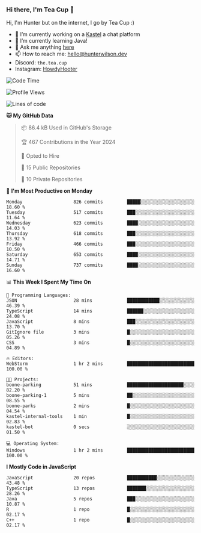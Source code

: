### Hi there, I'm Tea Cup 👋 

Hi, I'm Hunter but on the internet, I go by Tea Cup :)

- 🔭 I’m currently working on a [Kastel](https://github.com/KastelApp) a chat platform
- 🌱 I’m currently learning Java!
- 💬 Ask me anything [here](https://github.com/TheTeaCup/TheTeaCup/issues)
- 📫 How to reach me: [hello@hunterwilson.dev](mailto:hello@hunterwilson.dev)
- Discord: `the.tea.cup`
- Instagram: [HowdyHooter](https://instagram.com/HowdyHooter)

<!--START_SECTION:waka-->
![Code Time](http://img.shields.io/badge/Code%20Time-579%20hrs%2025%20mins-blue)

![Profile Views](http://img.shields.io/badge/Profile%20Views-7-blue)

![Lines of code](https://img.shields.io/badge/From%20Hello%20World%20I%27ve%20Written-1.5%20million%20lines%20of%20code-blue)

**🐱 My GitHub Data** 

> 📦 86.4 kB Used in GitHub's Storage 
 > 
> 🏆 467 Contributions in the Year 2024
 > 
> 💼 Opted to Hire
 > 
> 📜 15 Public Repositories 
 > 
> 🔑 10 Private Repositories 
 > 
📅 **I'm Most Productive on Monday** 

```text
Monday                   826 commits         █████░░░░░░░░░░░░░░░░░░░░   18.60 % 
Tuesday                  517 commits         ███░░░░░░░░░░░░░░░░░░░░░░   11.64 % 
Wednesday                623 commits         ████░░░░░░░░░░░░░░░░░░░░░   14.03 % 
Thursday                 618 commits         ███░░░░░░░░░░░░░░░░░░░░░░   13.92 % 
Friday                   466 commits         ███░░░░░░░░░░░░░░░░░░░░░░   10.50 % 
Saturday                 653 commits         ████░░░░░░░░░░░░░░░░░░░░░   14.71 % 
Sunday                   737 commits         ████░░░░░░░░░░░░░░░░░░░░░   16.60 % 
```


📊 **This Week I Spent My Time On** 

```text
💬 Programming Languages: 
JSON                     28 mins             ████████████░░░░░░░░░░░░░   46.39 % 
TypeScript               14 mins             ██████░░░░░░░░░░░░░░░░░░░   24.08 % 
JavaScript               8 mins              ███░░░░░░░░░░░░░░░░░░░░░░   13.70 % 
GitIgnore file           3 mins              █░░░░░░░░░░░░░░░░░░░░░░░░   05.26 % 
CSS                      3 mins              █░░░░░░░░░░░░░░░░░░░░░░░░   04.89 % 

🔥 Editors: 
WebStorm                 1 hr 2 mins         █████████████████████████   100.00 % 

🐱‍💻 Projects: 
boone-parking            51 mins             █████████████████████░░░░   82.20 % 
boone-parking-1          5 mins              ██░░░░░░░░░░░░░░░░░░░░░░░   08.55 % 
boone-parks              2 mins              █░░░░░░░░░░░░░░░░░░░░░░░░   04.54 % 
kastel-internal-tools    1 min               █░░░░░░░░░░░░░░░░░░░░░░░░   02.83 % 
kastel-bot               0 secs              ░░░░░░░░░░░░░░░░░░░░░░░░░   01.50 % 

💻 Operating System: 
Windows                  1 hr 2 mins         █████████████████████████   100.00 % 
```

**I Mostly Code in JavaScript** 

```text
JavaScript               20 repos            ███████████░░░░░░░░░░░░░░   43.48 % 
TypeScript               13 repos            ███████░░░░░░░░░░░░░░░░░░   28.26 % 
Java                     5 repos             ███░░░░░░░░░░░░░░░░░░░░░░   10.87 % 
R                        1 repo              █░░░░░░░░░░░░░░░░░░░░░░░░   02.17 % 
C++                      1 repo              █░░░░░░░░░░░░░░░░░░░░░░░░   02.17 % 
```




<!--END_SECTION:waka-->
